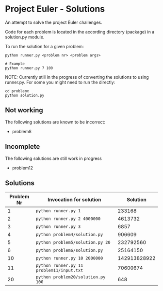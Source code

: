 Project Euler - Solutions
=========================
An attempt to solve the project Euler challenges.

Code for each problem is located in the according directory (package)
in a solution.py module.

To run the solution for a given problem:
```
python runner.py <problem nr> <problem args>

# Example
python runner.py 7 100
```

NOTE: Currently still in the progress of converting the solutions to using
runner.py. For some you might need to run the directly:
```
cd problemx
python solution.py
```

Not working
-----------
The following solutions are known to be incorrect:
- problem8

Incomplete
----------
The following solutions are still work in progress
- problem12

Solutions
----------
Problem Nr | Invocation for solution                   | Solution
-----------|-------------------------------------------|-----------
1          | `python runner.py 1`                      | 233168
2          | `python runner.py 2 4000000`              | 4613732
3          | `python runner.py 3`                      | 6857
4          | `python problem4/solution.py`             | 906609
5          | `python problem5/solution.py 20`          | 232792560
6          | `python problem6/solution.py`             | 25164150 
10         | `python runner.py 10 2000000`             | 142913828922
11         | `python runner.py 11 problem11/input.txt` | 70600674
20         | `python problem20/solution.py 100`        | 648


